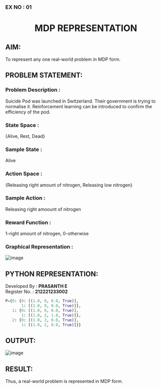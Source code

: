 ### EX NO : 01
# <p align="center">MDP REPRESENTATION</p>

## AIM:
To represent any one real-world problem in MDP form.

## PROBLEM STATEMENT:

### Problem Description :
Suicide Pod was launched in Switzerland. Their government is trying to normalise it. Reinforcement learning can be introduced to confirm the efficiency of the pod.

### State Space :
{Alive, Rest, Dead}

### Sample State :
Alive

### Action Space :
{Releasing right amount of nitrogen, Releasing low nitrogen}

### Sample Action : 
Releasing right amoount of nitrogen

### Reward Function :
1-right amount of nitrogen, 0-otherwise

### Graphical Representation :
![image](https://github.com/PrasanthE2001/mdp-representation/assets/114572171/6499f8e0-2fd9-45b2-b5d9-d8b605ffe5d0)



## PYTHON REPRESENTATION:
Developed By : **PRASANTH E**
</br>
Register No. : **212221233002**
```py
P={0: {0: [(1.0, 0, 0.0, True)],
       1: [(1.0, 0, 0.0, True)]},
   1: {0: [(1.0, 0, 0.0, True)],
       1: [(1.0, 2, 1.0, True)]},
   2: {0: [(1.0, 2, 0.0, True)],
       1: [(1.0, 2, 0.0, True)]}}
```
## OUTPUT:
![image](https://github.com/NITHISHKUMAR-P/mdp-representation/assets/93427017/690df3c9-9d9e-4a32-b420-076aacb656e2)

## RESULT:
Thus, a real-world problem is represented in MDP form.
